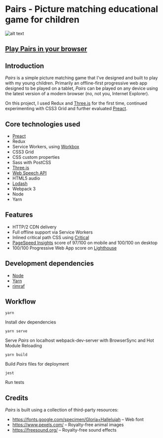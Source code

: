 # **Pairs** - Picture matching educational game for children

![alt text](https://pairs.onge.uk/images/banner.jpg "Screenshot of Pairs")

## **[Play Pairs in your browser](https://pairs.onge.uk/)**

## Introduction

_Pairs_ is a simple picture matching game that I've designed and built to play with my young children. Primarily an offline-first progressive web app designed to be played on a tablet, _Pairs_ can be played on any device using the latest version of a modern browser (no, not you, Internet Explorer).

On this project, I used Redux and [Three.js](https://threejs.org/) for the first time, continued experimenting with CSS3 Grid and further evaluated [Preact](https://preactjs.com/).

## Core technologies used

-   [Preact](https://preactjs.com/)
-   Redux
-   Service Workers, using [Workbox](https://workboxjs.org/)
-   CSS3 Grid
-   CSS custom properties
-   Sass with PostCSS
-   [Three.js](https://threejs.org/)
-   [Web Speech API](https://developer.mozilla.org/en-US/docs/Web/API/Web_Speech_API)
-   HTML5 audio
-   [Lodash](https://lodash.com/)
-   Webpack 3
-   Node
-   Yarn

## Features

-   HTTP/2 CDN delivery
-   Full offline support via Service Workers
-   Inlined critical path CSS using [Critical](https://www.npmjs.com/package/critical)
-   [PageSpeed Insights](https://developers.google.com/speed/pagespeed/insights/) score of 97/100 on mobile and 100/100 on desktop
-   100/100 Progressive Web App score on [Lighthouse](https://developers.google.com/web/tools/lighthouse/)

## Development dependencies

-   [Node](https://nodejs.org/en/)
-   [Yarn](https://yarnpkg.com/lang/en/)
-   [rimraf](https://www.npmjs.com/package/rimraf)

## Workflow

`yarn`

Install dev dependencies

`yarn serve`

Serve _Pairs_ on localhost webpack-dev-server with BrowserSync and Hot Module Reloading

`yarn build`

Build _Pairs_ files for deployment

`jest`

Run tests

## Credits

_Pairs_ is built using a collection of third-party resources:

-   https://fonts.google.com/specimen/Gloria+Hallelujah &ndash; Web font
-   https://www.pexels.com/ &ndash; Royalty-free animal images
-   https://freesound.org/ &ndash; Royalty-free sound effects
